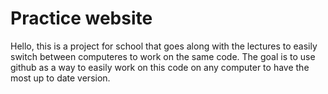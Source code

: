 # Practice website
Hello, this is a project for school that goes along with the lectures to easily switch between computeres to work on the same code. The goal is to use github as a
way to easily work on this code on any computer to have the most up to date version. 
